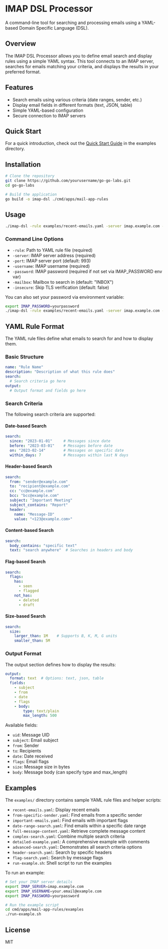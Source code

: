 # IMAP DSL Processor

A command-line tool for searching and processing emails using a YAML-based Domain Specific Language (DSL).

## Overview

The IMAP DSL Processor allows you to define email search and display rules using a simple YAML syntax. This tool connects to an IMAP server, searches for emails matching your criteria, and displays the results in your preferred format.

## Features

- Search emails using various criteria (date ranges, sender, etc.)
- Display email fields in different formats (text, JSON, table)
- Simple YAML-based configuration
- Secure connection to IMAP servers

## Quick Start

For a quick introduction, check out the [Quick Start Guide](examples/QUICK-START.md) in the examples directory.

## Installation

```bash
# Clone the repository
git clone https://github.com/yourusername/go-go-labs.git
cd go-go-labs

# Build the application
go build -o imap-dsl ./cmd/apps/mail-app-rules
```

## Usage

```bash
./imap-dsl -rule examples/recent-emails.yaml -server imap.example.com -username user@example.com -password yourpassword
```

### Command Line Options

- `-rule`: Path to YAML rule file (required)
- `-server`: IMAP server address (required)
- `-port`: IMAP server port (default: 993)
- `-username`: IMAP username (required)
- `-password`: IMAP password (required if not set via IMAP_PASSWORD env var)
- `-mailbox`: Mailbox to search in (default: "INBOX")
- `-insecure`: Skip TLS verification (default: false)

You can also set your password via environment variable:

```bash
export IMAP_PASSWORD=yourpassword
./imap-dsl -rule examples/recent-emails.yaml -server imap.example.com -username user@example.com
```

## YAML Rule Format

The YAML rule files define what emails to search for and how to display them.

### Basic Structure

```yaml
name: "Rule Name"
description: "Description of what this rule does"
search:
  # Search criteria go here
output:
  # Output format and fields go here
```

### Search Criteria

The following search criteria are supported:

#### Date-based Search
```yaml
search:
  since: "2023-01-01"     # Messages since date
  before: "2023-03-01"    # Messages before date
  on: "2023-02-14"        # Messages on specific date
  within_days: 7          # Messages within last N days
```

#### Header-based Search
```yaml
search:
  from: "sender@example.com"
  to: "recipient@example.com"
  cc: "cc@example.com"
  bcc: "bcc@example.com"
  subject: "Important Meeting"
  subject_contains: "Report"
  header:
    name: "Message-ID"
    value: "<123@example.com>"
```

#### Content-based Search
```yaml
search:
  body_contains: "specific text"
  text: "search anywhere"  # Searches in headers and body
```

#### Flag-based Search
```yaml
search:
  flags:
    has:
      - seen
      - flagged
    not_has:
      - deleted
      - draft
```

#### Size-based Search
```yaml
search:
  size:
    larger_than: 1M    # Supports B, K, M, G units
    smaller_than: 5M
```

### Output Format

The output section defines how to display the results:

```yaml
output:
  format: text  # Options: text, json, table
  fields:
    - subject
    - from
    - date
    - flags
    - body:
        type: text/plain
        max_length: 500
```

Available fields:
- `uid`: Message UID
- `subject`: Email subject
- `from`: Sender
- `to`: Recipients
- `date`: Date received
- `flags`: Email flags
- `size`: Message size in bytes
- `body`: Message body (can specify type and max_length)

## Examples

The `examples/` directory contains sample YAML rule files and helper scripts:

- `recent-emails.yaml`: Display recent emails
- `from-specific-sender.yaml`: Find emails from a specific sender
- `important-emails.yaml`: Find emails with important flags
- `date-range-search.yaml`: Find emails within a specific date range
- `full-message-content.yaml`: Retrieve complete message content
- `complex-search.yaml`: Combine multiple search criteria
- `detailed-example.yaml`: A comprehensive example with comments
- `advanced-search.yaml`: Demonstrates all search criteria options
- `header-search.yaml`: Search by specific headers
- `flag-search.yaml`: Search by message flags
- `run-example.sh`: Shell script to run the examples

To run an example:

```bash
# Set your IMAP server details
export IMAP_SERVER=imap.example.com
export IMAP_USERNAME=your.email@example.com
export IMAP_PASSWORD=yourpassword

# Run the example script
cd cmd/apps/mail-app-rules/examples
./run-example.sh
```

## License

MIT 